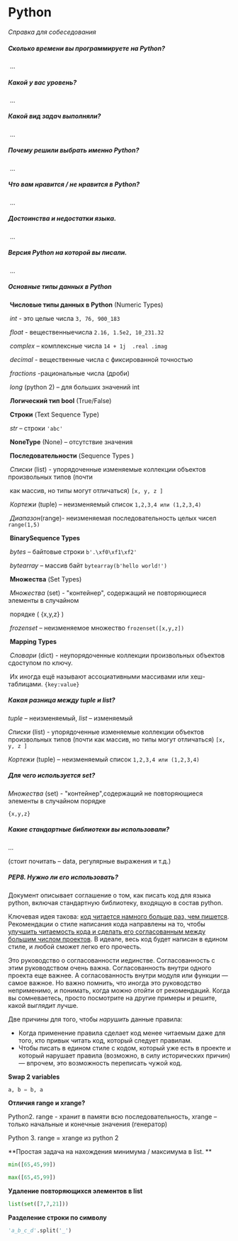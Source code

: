 # **Python**

*Справка для собеседования*



##### Сколько времени вы программируете на Python?

​	...

##### Какой у вас уровень?

​	...

##### Какой вид задач выполняли? 

​	...

##### Почему решили выбрать именно Python?

​	...

##### Что вам нравится / не нравится в Python? 

​	...

##### Достоинства и недостатки языка. 

​	...

##### Версия Python на которой вы писали. 

​	...

##### Основные типы данных в Python

​	**Числовые типы данных в Python** (Numeric Types)

​		*int* - это целые числа `3, 76, 900_183`

​		*float* - вещественныечисла `2.16, 1.5e2, 10_231.32`

​		*complex* – комплексные числа `14 + 1j  .real .imag`

​		*decimal* - вещественные числа с фиксированной точностью

​		*fractions* -рациональные числа (дроби)

​		*long* (python 2) – для больших значений int 

​	**Логический тип bool** (True/False)

​	**Строки** (Text Sequence Type) 

​		*str* – строки `'abc'`

​	**NoneType** (None) – отсутствие значения

​	**Последовательности** (Sequence Types )

​		*Списки*  (list) - упорядоченные изменяемые коллекции объектов произвольных типов (почти

​		как массив, но типы могут отличаться) `[x, y, z ]`

​		*Кортежи* (tuple) – неизменяемый список `1,2,3,4 или (1,2,3,4)`

​		*Диапазон*(range)- неизменяемая последовательность целых чисел `range(1,5)`

​	**BinarySequence Types**

​		*bytes* – байтовые строки `b'.\xf0\xf1\xf2'`

​		*bytearray* – массив байт `bytearray(b'hello world!')`

​	**Множества** (Set Types)

​		*Множества* (set) - "контейнер", содержащий не повторяющиеся элементы в случайном

​		порядке ( {x,y,z} )

​		*frozenset* – неизменяемое множество `frozenset([x,y,z])`

​	**Mapping Types**

​		*Словари* (dict) - неупорядоченные коллекции произвольных объектов сдоступом по ключу. 

​		Их иногда ещё называют ассоциативными массивами или хеш-таблицами. `{key:value}`



##### Какая разница между tuple и list?

*tuple* – неизменяемый, *list* – изменяемый

*Списки*  (list) - упорядоченные изменяемые коллекции объектов произвольных типов (почти как массив, но типы могут отличаться) `[x, y, z ]`

*Кортежи* (tuple) – неизменяемый список `1,2,3,4 или (1,2,3,4)`



##### Для чего используется set?

*Множества* (set) - "контейнер",содержащий не повторяющиеся элементы в случайном порядке 

`{x,y,z}`



##### Какие стандартные библиотеки вы использовали?

...

(стоит почитать – data, регулярные выражения и т.д.)



##### PEP8. Нужно ли его использовать?

Документ описывает соглашение о том, как писать код для языка python, включая стандартную библиотеку, входящую в состав python. 

Ключевая идея такова: <u>код читается намного больше раз, чем пишется</u>. Рекомендации о стиле написания кода направлены на то, чтобы <u>улучшить читаемость кода и сделать его согласованным между большим числом проектов</u>. В идеале, весь код будет написан в едином стиле, и любой сможет легко его прочесть.

Это руководство о согласованности иединстве. Согласованность с этим руководством очень важна. Согласованность внутри одного проекта еще важнее. А согласованность внутри модуля или функции — самое важное. Но важно помнить, что иногда это руководство неприменимо, и понимать, когда можно отойти от рекомендаций. Когда вы сомневаетесь, просто посмотрите на другие примеры и решите, какой выглядит лучше.

Две причины для того, чтобы *нарушить* данные правила:

- Когда применение правила сделает код менее читаемым даже для того, кто привык читать код, 	который следует правилам.
- Чтобы писать в едином стиле с кодом, который уже есть в проекте и который нарушает правила (возможно, в силу исторических причин) — впрочем, это возможность переписать чужой код.



**Swap 2 variables**

```python
a, b = b, a
```



**Отличия range и xrange?**

Python2. range - хранит в памяти всю последовательность, xrange – только начальные и конечные значения (генератор)

Python 3. range = xrange из python 2



**Простая задача на нахождения минимума / максимума в list. **

```python
min([65,45,99])

max([65,45,99])
```



**Удаление повторяющихся элементов в list**

```python
list(set([7,7,21]))
```



**Разделение строки по символу**

```python
'a_b_c_d'.split('_')
```


